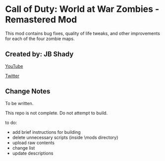 # Call of Duty: World at War Zombies - Remastered Mod
This mod contains bug fixes, quality of life tweaks, and other improvements for each of the four zombie maps.

## Created by: JB Shady

[YouTube](https://www.youtube.com/c/JBShady)

[Twitter](https://twitter.com/jb_shady_)

## Change Notes

To be written.

This repo is not complete. Do not attempt to build.

to do:
- add brief instructions for building
- delete unnecessary scripts (inside \mods directory)
- upload raw contents
- change list
- update descriptions
